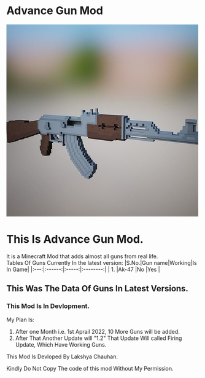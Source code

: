 # Advance Gun Mod
![hi](/logo.png)  
# This Is Advance Gun Mod.  
It is a Minecraft Mod that adds almost all guns from real life.  
Tables Of Guns Currently In the latest version:
|S.No.|Gun name|Working|Is In Game|
|:---:|:------:|:-----:|:--------:|
|  1. |Ak-47   |No     |Yes       |
  
## This Was The Data Of Guns In Latest Versions.  
### This Mod Is In Devlopment.  
My Plan Is:  
1. After one Month i.e. 1st Aprail 2022, 10 More Guns will be added.
2. After That Another Update will "1.2" That Update Will called Firing Update, Which Have Working Guns.
  
This Mod Is Devloped By Lakshya Chauhan.  

Kindly Do Not Copy The code of this mod Without My Permission.
